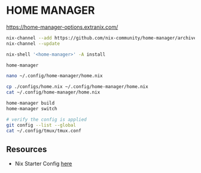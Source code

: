 # HOME MANAGER

https://home-manager-options.extranix.com/

```sh
nix-channel --add https://github.com/nix-community/home-manager/archive/release-23.11.tar.gz home-manager
nix-channel --update

nix-shell '<home-manager>' -A install

home-manager

nano ~/.config/home-manager/home.nix

cp ./configs/home.nix ~/.config/home-manager/home.nix
cat ~/.config/home-manager/home.nix

home-manager build
home-manager switch

# verify the config is applied
git config --list --global
cat ~/.config/tmux/tmux.conf
```

## Resources

* Nix Starter Config [here](https://github.com/Misterio77/nix-starter-configs)